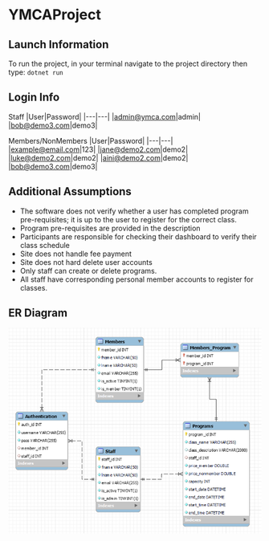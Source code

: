 # YMCAProject

## Launch Information
To run the project, in your terminal navigate to the project directory then type: ```dotnet run```

## Login Info
Staff
|User|Password|
|---|---|
|admin@ymca.com|admin|
|bob@demo3.com|demo3|

Members/NonMembers
|User|Password|
|---|---|
|example@email.com|123|
|jane@demo2.com|demo2|
|luke@demo2.com|demo2|
|aini@demo2.com|demo2|
|bob@demo3.com|demo3|

## Additional Assumptions
- The software does not verify whether a user has completed program pre-requisites; it is up to the user to register for the correct class.
- Program pre-requisites are provided in the description
- Participants are responsible for checking their dashboard to verify their class schedule
- Site does not handle fee payment
- Site does not hard delete user accounts
- Only staff can create or delete programs.
- All staff have corresponding personal member accounts to register for classes.  

## ER Diagram
![er diagram](erdiagram.png)
